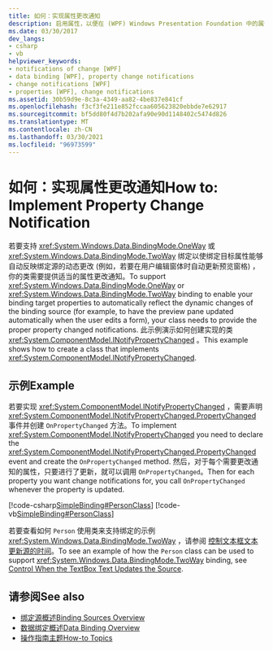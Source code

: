 ```yaml
---
title: 如何：实现属性更改通知
description: 启用属性，以便在 (WPF) Windows Presentation Foundation 中的属性值更改时自动通知绑定源。
ms.date: 03/30/2017
dev_langs:
- csharp
- vb
helpviewer_keywords:
- notifications of change [WPF]
- data binding [WPF], property change notifications
- change notifications [WPF]
- properties [WPF], change notifications
ms.assetid: 30b59d9e-8c3a-4349-aa82-4be837e841cf
ms.openlocfilehash: f3cf3fe211e852fccaa605623820ebbde7e62917
ms.sourcegitcommit: bf5dd80f4d7b202afa90e90d1148402c5474d826
ms.translationtype: MT
ms.contentlocale: zh-CN
ms.lasthandoff: 03/30/2021
ms.locfileid: "96973599"
---
```

# <a name="how-to-implement-property-change-notification"></a><span data-ttu-id="ca024-103">如何：实现属性更改通知</span><span class="sxs-lookup"><span data-stu-id="ca024-103">How to: Implement Property Change Notification</span></span>
<span data-ttu-id="ca024-104">若要支持 <xref:System.Windows.Data.BindingMode.OneWay> 或 <xref:System.Windows.Data.BindingMode.TwoWay> 绑定以使绑定目标属性能够自动反映绑定源的动态更改 (例如，若要在用户编辑窗体时自动更新预览窗格) ，你的类需要提供适当的属性更改通知。</span><span class="sxs-lookup"><span data-stu-id="ca024-104">To support <xref:System.Windows.Data.BindingMode.OneWay> or <xref:System.Windows.Data.BindingMode.TwoWay> binding to enable your binding target properties to automatically reflect the dynamic changes of the binding source (for example, to have the preview pane updated automatically when the user edits a form), your class needs to provide the proper property changed notifications.</span></span> <span data-ttu-id="ca024-105">此示例演示如何创建实现的类 <xref:System.ComponentModel.INotifyPropertyChanged> 。</span><span class="sxs-lookup"><span data-stu-id="ca024-105">This example shows how to create a class that implements <xref:System.ComponentModel.INotifyPropertyChanged>.</span></span>  
  
## <a name="example"></a><span data-ttu-id="ca024-106">示例</span><span class="sxs-lookup"><span data-stu-id="ca024-106">Example</span></span>  
 <span data-ttu-id="ca024-107">若要实现 <xref:System.ComponentModel.INotifyPropertyChanged> ，需要声明 <xref:System.ComponentModel.INotifyPropertyChanged.PropertyChanged> 事件并创建 `OnPropertyChanged` 方法。</span><span class="sxs-lookup"><span data-stu-id="ca024-107">To implement <xref:System.ComponentModel.INotifyPropertyChanged> you need to declare the <xref:System.ComponentModel.INotifyPropertyChanged.PropertyChanged> event and create the `OnPropertyChanged` method.</span></span> <span data-ttu-id="ca024-108">然后，对于每个需要更改通知的属性，只要进行了更新，就可以调用 `OnPropertyChanged`。</span><span class="sxs-lookup"><span data-stu-id="ca024-108">Then for each property you want change notifications for, you call `OnPropertyChanged` whenever the property is updated.</span></span>  
  
 [!code-csharp[SimpleBinding#PersonClass](~/samples/snippets/csharp/VS_Snippets_Wpf/SimpleBinding/CSharp/Person.cs#personclass)]
 [!code-vb[SimpleBinding#PersonClass](~/samples/snippets/visualbasic/VS_Snippets_Wpf/SimpleBinding/VisualBasic/Person.vb#personclass)]  
  
 <span data-ttu-id="ca024-109">若要查看如何 `Person` 使用类来支持绑定的示例 <xref:System.Windows.Data.BindingMode.TwoWay> ，请参阅 [控制文本框文本更新源的时间](how-to-control-when-the-textbox-text-updates-the-source.md)。</span><span class="sxs-lookup"><span data-stu-id="ca024-109">To see an example of how the `Person` class can be used to support <xref:System.Windows.Data.BindingMode.TwoWay> binding, see [Control When the TextBox Text Updates the Source](how-to-control-when-the-textbox-text-updates-the-source.md).</span></span>  
  
## <a name="see-also"></a><span data-ttu-id="ca024-110">请参阅</span><span class="sxs-lookup"><span data-stu-id="ca024-110">See also</span></span>

- [<span data-ttu-id="ca024-111">绑定源概述</span><span class="sxs-lookup"><span data-stu-id="ca024-111">Binding Sources Overview</span></span>](binding-sources-overview.md)
- [<span data-ttu-id="ca024-112">数据绑定概述</span><span class="sxs-lookup"><span data-stu-id="ca024-112">Data Binding Overview</span></span>](/dotnet/desktop-wpf/data/data-binding-overview)
- [<span data-ttu-id="ca024-113">操作指南主题</span><span class="sxs-lookup"><span data-stu-id="ca024-113">How-to Topics</span></span>](data-binding-how-to-topics.md)
